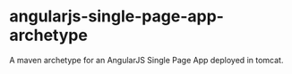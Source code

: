 angularjs-single-page-app-archetype
===================================

A maven archetype for an AngularJS Single Page App deployed in tomcat.
